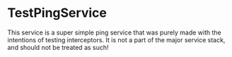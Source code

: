 # TestPingService

This service is a super simple ping service that was purely made with the intentions of testing interceptors. It is not a part of the major service stack, and should not be treated as such!

